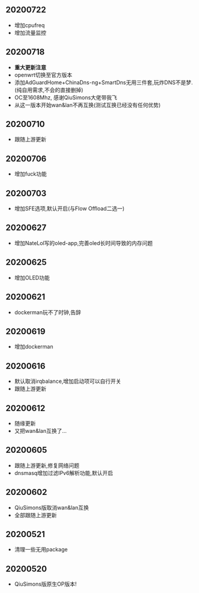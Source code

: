 ## 20200722
* 增加cpufreq
* 增加流量监控

## 20200718
* **重大更新注意**
* openwrt切换至官方版本
* 添加AdGuardHome+ChinaDns-ng+SmartDns无用三件套,玩炸DNS不是梦.(纯自用需求,不会的直接删掉)
* OC至1608Mhz, 感谢QiuSimons大佬带我飞
* 从这一版本开始wan&lan不再互换(测试互换已经没有任何优势)

## 20200710
* 跟随上游更新

## 20200706
* 增加fuck功能

## 20200703
* 增加SFE选项,默认开启(与Flow Offload二选一)

## 20200627
* 增加NateLol写的oled-app,完善oled长时间导致的内存问题

## 20200625
* 增加OLED功能

## 20200621
* dockerman玩不了时钟,告辞

## 20200619
* 增加dockerman

## 20200616
* 默认取消irqbalance,增加启动项可以自行开关
* 跟随上游更新

## 20200612
* 随缘更新
* 又把wan&lan互换了...

## 20200605
* 跟随上游更新,修复网络问题
* dnsmasq增加过滤IPv6解析功能,默认开启

## 20200602
* QiuSimons版取消wan&lan互换
* 全部跟随上游更新

## 20200521
* 清理一些无用package

## 20200520
* QiuSimons版原生OP版本!
